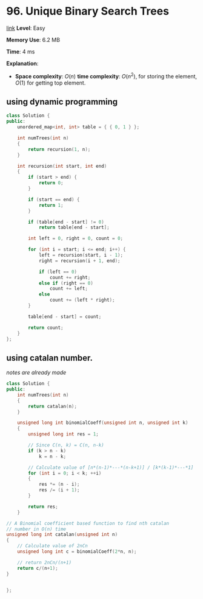 # 96. Unique Binary Search Trees

[link](https://leetcode.com/problems/unique-binary-search-trees/)
**Level**: Easy

**Memory Use**: 6.2 MB

**Time**: 4 ms

**Explanation**:

- **Space complexity**: $O(n)$
  **time complexity**: $O(n^2)$, for storing the element, $O(1)$ for getting top element.

## using dynamic programming

```cpp
class Solution {
public:
    unordered_map<int, int> table = { { 0, 1 } };

    int numTrees(int n)
    {
        return recursion(1, n);
    }

    int recursion(int start, int end)
    {
        if (start > end) {
            return 0;
        }

        if (start == end) {
            return 1;
        }

        if (table[end - start] != 0)
            return table[end - start];

        int left = 0, right = 0, count = 0;

        for (int i = start; i <= end; i++) {
            left = recursion(start, i - 1);
            right = recursion(i + 1, end);

            if (left == 0)
                count += right;
            else if (right == 0)
                count += left;
            else
                count += (left * right);
        }

        table[end - start] = count;

        return count;
    }
};
```

## using catalan number.

_notes are already made_

```cpp
class Solution {
public:
    int numTrees(int n)
    {
        return catalan(n);
    }

    unsigned long int binomialCoeff(unsigned int n, unsigned int k)
    {
        unsigned long int res = 1;

        // Since C(n, k) = C(n, n-k)
        if (k > n - k)
            k = n - k;

        // Calculate value of [n*(n-1)*---*(n-k+1)] / [k*(k-1)*---*1]
        for (int i = 0; i < k; ++i)
        {
            res *= (n - i);
            res /= (i + 1);
        }

        return res;
    }

// A Binomial coefficient based function to find nth catalan
// number in O(n) time
unsigned long int catalan(unsigned int n)
{
	// Calculate value of 2nCn
	unsigned long int c = binomialCoeff(2*n, n);

	// return 2nCn/(n+1)
	return c/(n+1);
}


};
```
